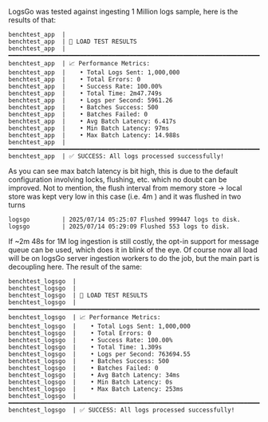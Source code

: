 LogsGo was tested against ingesting 1 Million logs sample, here is the results of that:

```
benchtest_app  | 
benchtest_app  | 🎯 LOAD TEST RESULTS
benchtest_app  | ━━━━━━━━━━━━━━━━━━━━━━━━━━━━━━━━━━━━━━━━━━━━━━━━━━━━━━━━━━━━━━━━━━━━━━━━━━━━━━━━
benchtest_app  | 📈 Performance Metrics:
benchtest_app  |    • Total Logs Sent: 1,000,000
benchtest_app  |    • Total Errors: 0
benchtest_app  |    • Success Rate: 100.00%
benchtest_app  |    • Total Time: 2m47.749s
benchtest_app  |    • Logs per Second: 5961.26
benchtest_app  |    • Batches Success: 500
benchtest_app  |    • Batches Failed: 0
benchtest_app  |    • Avg Batch Latency: 6.417s
benchtest_app  |    • Min Batch Latency: 97ms
benchtest_app  |    • Max Batch Latency: 14.988s
benchtest_app  | ━━━━━━━━━━━━━━━━━━━━━━━━━━━━━━━━━━━━━━━━━━━━━━━━━━━━━━━━━━━━━━━━━━━━━━━━━━━━━━━━
benchtest_app  | ✅ SUCCESS: All logs processed successfully!
```

As you can see max batch latency is bit high, this is due to the default configuration involving locks, flushing, etc. which no doubt can be improved. Not to mention, the flush interval from memory store -> local store was kept very low in this case (i.e. 4m ) and it was flushed in two turns

```
logsgo         | 2025/07/14 05:25:07 Flushed 999447 logs to disk.
logsgo         | 2025/07/14 05:29:09 Flushed 553 logs to disk.
```

If ~2m 48s for 1M log ingestion is still costly, the opt-in support for message queue can be used, which does it in blink of the eye. Of course now all load will be on logsGo server ingestion workers to do the job, but the main part is decoupling here. The result of the same: 

```
benchtest_logsgo  | 
benchtest_logsgo  | 
benchtest_logsgo  | 🎯 LOAD TEST RESULTS
benchtest_logsgo  | ━━━━━━━━━━━━━━━━━━━━━━━━━━━━━━━━━━━━━━━━━━━━━━━━━━━━━━━━━━━━━━━━━━━━━━━━━━━━━━━━
benchtest_logsgo  | 📈 Performance Metrics:
benchtest_logsgo  |    • Total Logs Sent: 1,000,000
benchtest_logsgo  |    • Total Errors: 0
benchtest_logsgo  |    • Success Rate: 100.00%
benchtest_logsgo  |    • Total Time: 1.309s
benchtest_logsgo  |    • Logs per Second: 763694.55
benchtest_logsgo  |    • Batches Success: 500
benchtest_logsgo  |    • Batches Failed: 0
benchtest_logsgo  |    • Avg Batch Latency: 34ms
benchtest_logsgo  |    • Min Batch Latency: 0s
benchtest_logsgo  |    • Max Batch Latency: 253ms
benchtest_logsgo  | ━━━━━━━━━━━━━━━━━━━━━━━━━━━━━━━━━━━━━━━━━━━━━━━━━━━━━━━━━━━━━━━━━━━━━━━━━━━━━━━━
benchtest_logsgo  | ✅ SUCCESS: All logs processed successfully!
```
